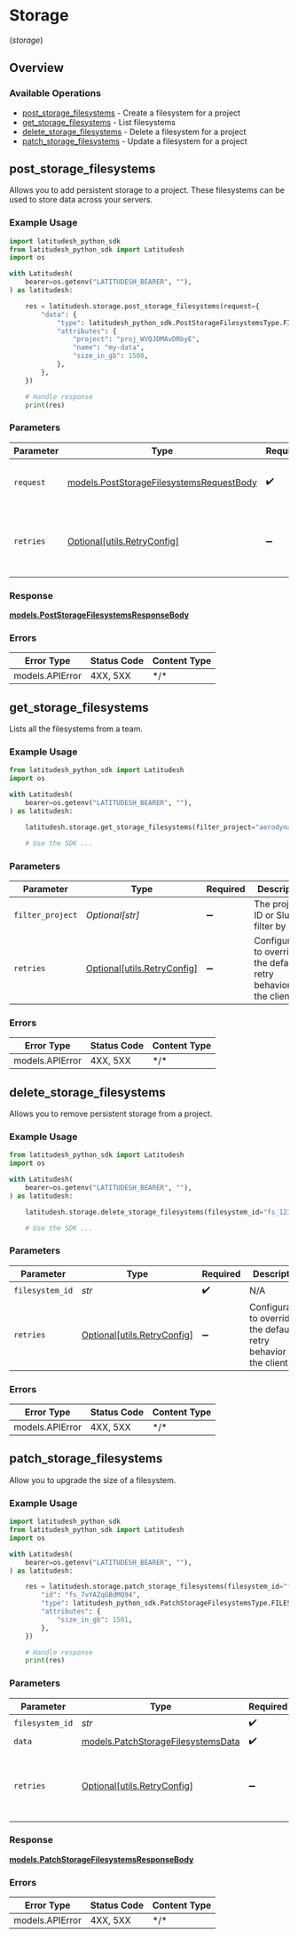# Storage
(*storage*)

## Overview

### Available Operations

* [post_storage_filesystems](#post_storage_filesystems) - Create a filesystem for a project
* [get_storage_filesystems](#get_storage_filesystems) - List filesystems
* [delete_storage_filesystems](#delete_storage_filesystems) - Delete a filesystem for a project
* [patch_storage_filesystems](#patch_storage_filesystems) - Update a filesystem for a project

## post_storage_filesystems

Allows you to add persistent storage to a project. These filesystems can be used to store data across your servers.

### Example Usage

```python
import latitudesh_python_sdk
from latitudesh_python_sdk import Latitudesh
import os

with Latitudesh(
    bearer=os.getenv("LATITUDESH_BEARER", ""),
) as latitudesh:

    res = latitudesh.storage.post_storage_filesystems(request={
        "data": {
            "type": latitudesh_python_sdk.PostStorageFilesystemsType.FILESYSTEMS,
            "attributes": {
                "project": "proj_WVQJDMAvDRbyE",
                "name": "my-data",
                "size_in_gb": 1500,
            },
        },
    })

    # Handle response
    print(res)

```

### Parameters

| Parameter                                                                                     | Type                                                                                          | Required                                                                                      | Description                                                                                   |
| --------------------------------------------------------------------------------------------- | --------------------------------------------------------------------------------------------- | --------------------------------------------------------------------------------------------- | --------------------------------------------------------------------------------------------- |
| `request`                                                                                     | [models.PostStorageFilesystemsRequestBody](../../models/poststoragefilesystemsrequestbody.md) | :heavy_check_mark:                                                                            | The request object to use for the request.                                                    |
| `retries`                                                                                     | [Optional[utils.RetryConfig]](../../models/utils/retryconfig.md)                              | :heavy_minus_sign:                                                                            | Configuration to override the default retry behavior of the client.                           |

### Response

**[models.PostStorageFilesystemsResponseBody](../../models/poststoragefilesystemsresponsebody.md)**

### Errors

| Error Type      | Status Code     | Content Type    |
| --------------- | --------------- | --------------- |
| models.APIError | 4XX, 5XX        | \*/\*           |

## get_storage_filesystems

Lists all the filesystems from a team.

### Example Usage

```python
from latitudesh_python_sdk import Latitudesh
import os

with Latitudesh(
    bearer=os.getenv("LATITUDESH_BEARER", ""),
) as latitudesh:

    latitudesh.storage.get_storage_filesystems(filter_project="aerodynamic-marble-shoes")

    # Use the SDK ...

```

### Parameters

| Parameter                                                           | Type                                                                | Required                                                            | Description                                                         |
| ------------------------------------------------------------------- | ------------------------------------------------------------------- | ------------------------------------------------------------------- | ------------------------------------------------------------------- |
| `filter_project`                                                    | *Optional[str]*                                                     | :heavy_minus_sign:                                                  | The project ID or Slug to filter by                                 |
| `retries`                                                           | [Optional[utils.RetryConfig]](../../models/utils/retryconfig.md)    | :heavy_minus_sign:                                                  | Configuration to override the default retry behavior of the client. |

### Errors

| Error Type      | Status Code     | Content Type    |
| --------------- | --------------- | --------------- |
| models.APIError | 4XX, 5XX        | \*/\*           |

## delete_storage_filesystems

Allows you to remove persistent storage from a project.

### Example Usage

```python
from latitudesh_python_sdk import Latitudesh
import os

with Latitudesh(
    bearer=os.getenv("LATITUDESH_BEARER", ""),
) as latitudesh:

    latitudesh.storage.delete_storage_filesystems(filesystem_id="fs_123")

    # Use the SDK ...

```

### Parameters

| Parameter                                                           | Type                                                                | Required                                                            | Description                                                         |
| ------------------------------------------------------------------- | ------------------------------------------------------------------- | ------------------------------------------------------------------- | ------------------------------------------------------------------- |
| `filesystem_id`                                                     | *str*                                                               | :heavy_check_mark:                                                  | N/A                                                                 |
| `retries`                                                           | [Optional[utils.RetryConfig]](../../models/utils/retryconfig.md)    | :heavy_minus_sign:                                                  | Configuration to override the default retry behavior of the client. |

### Errors

| Error Type      | Status Code     | Content Type    |
| --------------- | --------------- | --------------- |
| models.APIError | 4XX, 5XX        | \*/\*           |

## patch_storage_filesystems

Allow you to upgrade the size of a filesystem.

### Example Usage

```python
import latitudesh_python_sdk
from latitudesh_python_sdk import Latitudesh
import os

with Latitudesh(
    bearer=os.getenv("LATITUDESH_BEARER", ""),
) as latitudesh:

    res = latitudesh.storage.patch_storage_filesystems(filesystem_id="fs_7vYAZqGBdMQ94", data={
        "id": "fs_7vYAZqGBdMQ94",
        "type": latitudesh_python_sdk.PatchStorageFilesystemsType.FILESYSTEMS,
        "attributes": {
            "size_in_gb": 1501,
        },
    })

    # Handle response
    print(res)

```

### Parameters

| Parameter                                                                         | Type                                                                              | Required                                                                          | Description                                                                       |
| --------------------------------------------------------------------------------- | --------------------------------------------------------------------------------- | --------------------------------------------------------------------------------- | --------------------------------------------------------------------------------- |
| `filesystem_id`                                                                   | *str*                                                                             | :heavy_check_mark:                                                                | N/A                                                                               |
| `data`                                                                            | [models.PatchStorageFilesystemsData](../../models/patchstoragefilesystemsdata.md) | :heavy_check_mark:                                                                | N/A                                                                               |
| `retries`                                                                         | [Optional[utils.RetryConfig]](../../models/utils/retryconfig.md)                  | :heavy_minus_sign:                                                                | Configuration to override the default retry behavior of the client.               |

### Response

**[models.PatchStorageFilesystemsResponseBody](../../models/patchstoragefilesystemsresponsebody.md)**

### Errors

| Error Type      | Status Code     | Content Type    |
| --------------- | --------------- | --------------- |
| models.APIError | 4XX, 5XX        | \*/\*           |